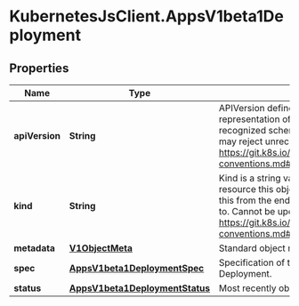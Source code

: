 # KubernetesJsClient.AppsV1beta1Deployment

## Properties
Name | Type | Description | Notes
------------ | ------------- | ------------- | -------------
**apiVersion** | **String** | APIVersion defines the versioned schema of this representation of an object. Servers should convert recognized schemas to the latest internal value, and may reject unrecognized values. More info: https://git.k8s.io/community/contributors/devel/api-conventions.md#resources | [optional] 
**kind** | **String** | Kind is a string value representing the REST resource this object represents. Servers may infer this from the endpoint the client submits requests to. Cannot be updated. In CamelCase. More info: https://git.k8s.io/community/contributors/devel/api-conventions.md#types-kinds | [optional] 
**metadata** | [**V1ObjectMeta**](V1ObjectMeta.md) | Standard object metadata. | [optional] 
**spec** | [**AppsV1beta1DeploymentSpec**](AppsV1beta1DeploymentSpec.md) | Specification of the desired behavior of the Deployment. | [optional] 
**status** | [**AppsV1beta1DeploymentStatus**](AppsV1beta1DeploymentStatus.md) | Most recently observed status of the Deployment. | [optional] 


